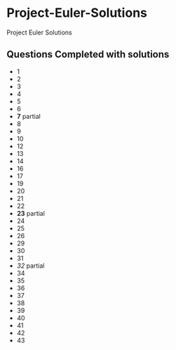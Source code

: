 # Project-Euler-Solutions
Project Euler Solutions

## Questions Completed with solutions
- 1
- 2
- 3
- 4
- 5
- 6
- **7** partial
- 8
- 9
- 10
- 12
- 13
- 14
- 16
- 17
- 19
- 20
- 21
- 22
- **23** partial
- 24
- 25
- 26
- 29
- 30
- 31
- *32*  partial
- 34
- 35
- 36
- 37
- 38
- 39
- 40
- 41
- 42
- 43